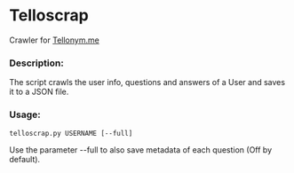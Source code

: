# Telloscrap
Crawler for [Tellonym.me](https://tellonym.me)


### Description:
The script crawls the user info, questions and answers of a User and saves it to a JSON file.

### Usage:
```telloscrap.py USERNAME [--full]```

Use the parameter --full to also save metadata of each question (Off by default).
